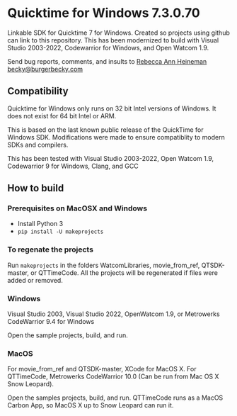 # Quicktime for Windows 7.3.0.70

Linkable SDK for Quicktime 7 for Windows. Created so projects using github can link to this repository. This has been modernized to build with Visual Studio 2003-2022, Codewarrior for Windows, and Open Watcom 1.9.

Send bug reports, comments, and insults to [Rebecca Ann Heineman becky@burgerbecky.com](mailto:becky@burgerbecky.com)

## Compatibility

Quicktime for Windows only runs on 32 bit Intel versions of Windows. It does not exist for 64 bit Intel or ARM.

This is based on the last known public release of the QuickTime for Windows SDK. Modifications were made to ensure compatiblity to modern SDKs and compilers.

This has been tested with Visual Studio 2003-2022, Open Watcom 1.9, Codewarrior 9 for Windows, Clang, and GCC

## How to build

### Prerequisites on MacOSX and Windows

* Install Python 3
* ``pip install -U makeprojects``

### To regenate the projects

Run ``makeprojects`` in the folders WatcomLibraries, movie_from_ref, QTSDK-master, or QTTimeCode. All the projects will be regenerated if files were added or removed.

### Windows

Visual Studio 2003, Visual Studio 2022, OpenWatcom 1.9, or Metrowerks CodeWarrior 9.4 for Windows

Open the sample projects, build, and run.

### MacOS

For movie_from_ref and QTSDK-master, XCode for MacOS X. For QTTimeCode, Metrowerks CodeWarrior 10.0 (Can be run from Mac OS X Snow Leopard).

Open the samples projects, build, and run. QTTimeCode runs as a MacOS Carbon App, so MacOS X up to Snow Leopard can run it.



